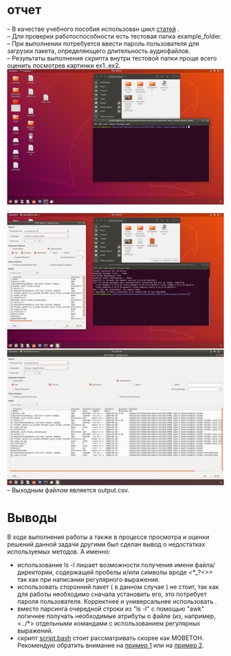 # отчет
– В качестве учебного пособия использован цикл [статей](https://habr.com/ru/company/ruvds/blog/325522/ ) .  
– Для проверки работоспособности есть тестовая папка example_folder.  
– При выполнении потребуется ввести пароль пользователя для загрузки пакета, определяющего длительность аудиофайлов.  
– Результаты выполнения скрипта внутри тестовой папки проще всего оценить посмотрев картинки ex1..ex2. 
![ex1](ex1.png).
![ex2](ex2.png)
![ex3](ex3.png)
– Выходным файлом является output.csv.  
# Выводы
В ходе выполнения работы а также в процессе просмотра и оценки решений данной задачи другими был сделан вывод о недостатках используемых методов. А именно:
- использование 
        ls -l
лишает возможности получения имени файла/директории, содержащей пробелы и/или символы вроде 
        <\*\_?\<\>> 
так как при написании регулярного выражения.
- использовать сторонний пакет ( в данном случае 
        <mp3info> ) 
не стоит, так как для работы необходимо сначала установить его, это потребует пароля пользователя. Корректнее и универсальнее использовать <ffmpeg>.
- вместо парсинга очередной строки из "ls -l" с помощью "awk" логичнее получать необходимые атрибуты о файле (из, например, <../*> отдельными командами с использованием регулярных выражений.
- скрипт [script.bash](https://github.com/grishinKirill/POMS_labs/blob/master/1_bash/script.bash) стоит рассматривать скорее как МОВЕТОН. Рекомендую обратить внимание на [пример 1](https://github.com/NightFozy/labs/blob/master/lab_1.sh) или на [пример 2](https://github.com/ToshbI4/ITMORobSoft/blob/master/first/lab1).